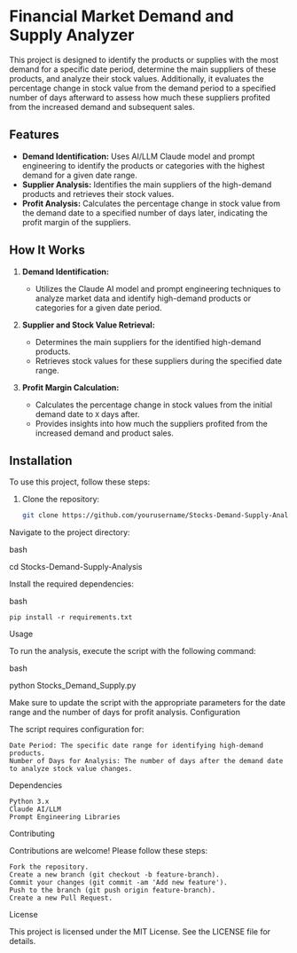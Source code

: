 # Financial Market Demand and Supply Analyzer

This project is designed to identify the products or supplies with the most demand for a specific date period, determine the main suppliers of these products, and analyze their stock values. Additionally, it evaluates the percentage change in stock value from the demand period to a specified number of days afterward to assess how much these suppliers profited from the increased demand and subsequent sales.

## Features

- **Demand Identification:** Uses AI/LLM Claude model and prompt engineering to identify the products or categories with the highest demand for a given date range.
- **Supplier Analysis:** Identifies the main suppliers of the high-demand products and retrieves their stock values.
- **Profit Analysis:** Calculates the percentage change in stock value from the demand date to a specified number of days later, indicating the profit margin of the suppliers.

## How It Works

1. **Demand Identification:**
   - Utilizes the Claude AI model and prompt engineering techniques to analyze market data and identify high-demand products or categories for a given date period.
   
2. **Supplier and Stock Value Retrieval:**
   - Determines the main suppliers for the identified high-demand products.
   - Retrieves stock values for these suppliers during the specified date range.

3. **Profit Margin Calculation:**
   - Calculates the percentage change in stock values from the initial demand date to `X` days after.
   - Provides insights into how much the suppliers profited from the increased demand and product sales.

## Installation

To use this project, follow these steps:

1. Clone the repository:

   ```bash
   git clone https://github.com/yourusername/Stocks-Demand-Supply-Analysis.git

Navigate to the project directory:

bash

cd Stocks-Demand-Supply-Analysis

Install the required dependencies:

bash

    pip install -r requirements.txt

Usage

To run the analysis, execute the script with the following command:

bash

python Stocks_Demand_Supply.py

Make sure to update the script with the appropriate parameters for the date range and the number of days for profit analysis.
Configuration

The script requires configuration for:

    Date Period: The specific date range for identifying high-demand products.
    Number of Days for Analysis: The number of days after the demand date to analyze stock value changes.

Dependencies

    Python 3.x
    Claude AI/LLM
    Prompt Engineering Libraries

Contributing

Contributions are welcome! Please follow these steps:

    Fork the repository.
    Create a new branch (git checkout -b feature-branch).
    Commit your changes (git commit -am 'Add new feature').
    Push to the branch (git push origin feature-branch).
    Create a new Pull Request.

License

This project is licensed under the MIT License. See the LICENSE file for details.
